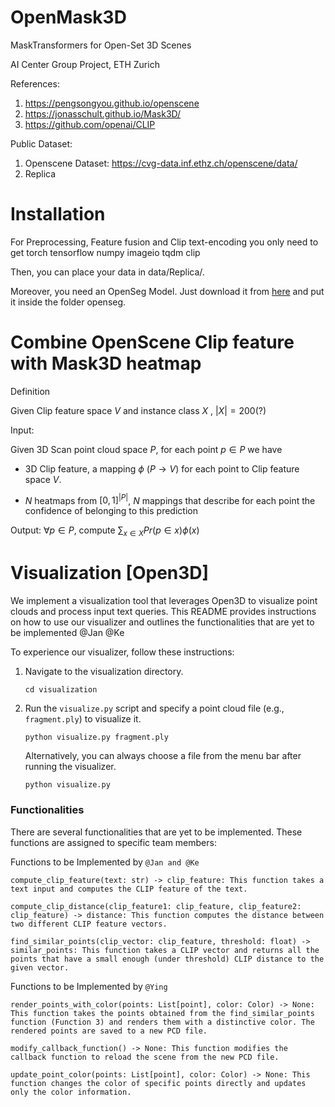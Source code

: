 # OpenMask3D
MaskTransformers for Open-Set 3D Scenes

AI Center Group Project, ETH Zurich

References:
1. https://pengsongyou.github.io/openscene
2. https://jonasschult.github.io/Mask3D/
3. https://github.com/openai/CLIP

Public Dataset:
1. Openscene Dataset: https://cvg-data.inf.ethz.ch/openscene/data/
2. Replica


# Installation 
For Preprocessing, Feature fusion and Clip text-encoding you only need to get
    torch
    tensorflow
    numpy
    imageio
    tqdm
    clip

Then, you can place your data in data/Replica/.

Moreover, you need an OpenSeg Model. Just download it from [here](https://drive.google.com/file/d/1DgyH-1124Mo8p6IUJ-ikAiwVZDDfteak/view?usp=sharing)
and put it inside the folder openseg.

# Combine OpenScene Clip feature with Mask3D heatmap

Definition
   
   Given Clip feature space $V$ and instance class $`X`$ , $|X| = 200$(?)
   
   Input: 
   
   Given 3D Scan point cloud space $P$, for each point $p \in P$ we have
        
   - 3D Clip feature, a mapping $\phi$ ($P \to V$) for each point to Clip feature space $V$.
   <!---     
   - Mask3D heatmap, a mapping for each point to probability space over instance class $X$ , $\sum_{x \in X}Pr(p \in x) = 1$
   -->
   - $N$ heatmaps from $[0,1]^{|P|}$, $N$ mappings that describe for each point the confidence of belonging to this prediction
   
   Output: 
        $\forall p \in P$, compute $\sum_{x \in X} Pr(p \in x) \phi(x)$
  

# Visualization [Open3D]

We implement a visualization tool that leverages Open3D to visualize point clouds and process input text queries. This README provides instructions on how to use our visualizer and outlines the functionalities that are yet to be implemented @Jan @Ke


To experience our visualizer, follow these instructions:

1. Navigate to the visualization directory.
    ```
    cd visualization
    ```

2. Run the `visualize.py` script and specify a point cloud file (e.g., `fragment.ply`) to visualize it.
    ```
    python visualize.py fragment.ply
    ```
    Alternatively, you can always choose a file from the menu bar after running the visualizer.
    ```
    python visualize.py
    ```

### Functionalities

There are several functionalities that are yet to be implemented. These functions are assigned to specific team members:

Functions to be Implemented by `@Jan and @Ke`

    compute_clip_feature(text: str) -> clip_feature: This function takes a text input and computes the CLIP feature of the text.

    compute_clip_distance(clip_feature1: clip_feature, clip_feature2: clip_feature) -> distance: This function computes the distance between two different CLIP feature vectors.

    find_similar_points(clip_vector: clip_feature, threshold: float) -> similar_points: This function takes a CLIP vector and returns all the points that have a small enough (under threshold) CLIP distance to the given vector.



Functions to be Implemented by `@Ying`

    render_points_with_color(points: List[point], color: Color) -> None: This function takes the points obtained from the find_similar_points function (Function 3) and renders them with a distinctive color. The rendered points are saved to a new PCD file.

    modify_callback_function() -> None: This function modifies the callback function to reload the scene from the new PCD file.

    update_point_color(points: List[point], color: Color) -> None: This function changes the color of specific points directly and updates only the color information.


